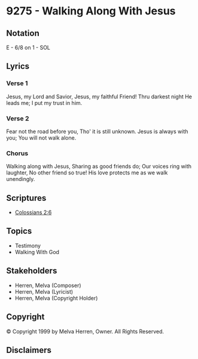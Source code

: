 # 9275 - Walking Along With Jesus

## Notation

E - 6/8 on 1 - SOL

## Lyrics

### Verse 1

Jesus, my Lord and Savior, Jesus, my faithful Friend! Thru darkest night He leads me; I put my trust in him. 

### Verse 2

Fear not the road before you, Tho' it is still unknown. Jesus is always with you; You will not walk alone. 

### Chorus

Walking along with Jesus, Sharing as good friends do; Our voices ring with laughter, No other friend so true!  His love protects me as we walk unendingly.


## Scriptures

- [Colossians 2:6](https://www.biblegateway.com/passage/?search=Colossians%202%3A6)

## Topics

- Testimony
- Walking With God

## Stakeholders

- Herren, Melva (Composer)
- Herren, Melva (Lyricist)
- Herren, Melva (Copyright Holder)

## Copyright

© Copyright 1999 by Melva Herren, Owner. All Rights Reserved.


## Disclaimers


